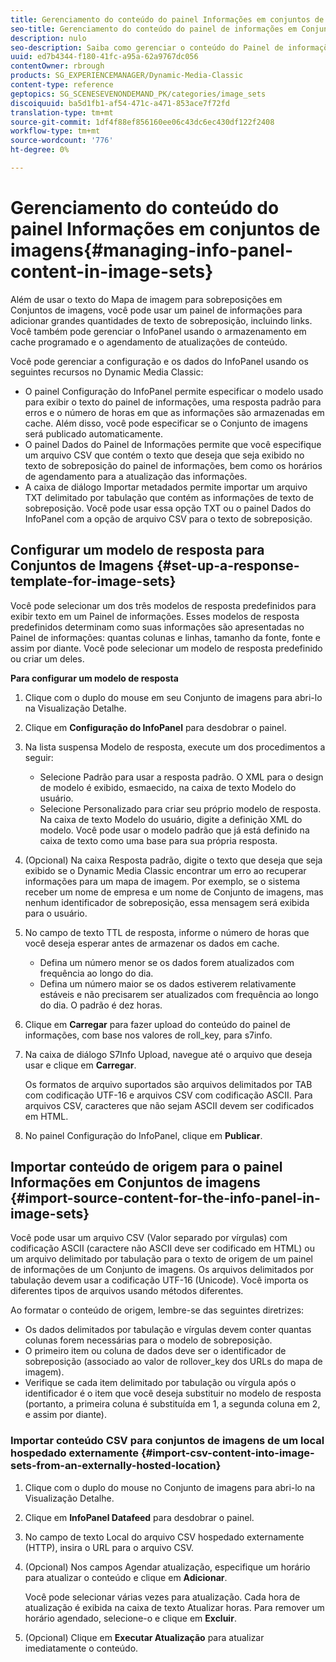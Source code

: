 ```yaml
---
title: Gerenciamento do conteúdo do painel Informações em conjuntos de imagens
seo-title: Gerenciamento do conteúdo do painel de informações em Conjuntos de imagens
description: nulo
seo-description: Saiba como gerenciar o conteúdo do Painel de informações em Conjuntos de imagens.
uuid: ed7b4344-f180-41fc-a95a-62a9767dc056
contentOwner: rbrough
products: SG_EXPERIENCEMANAGER/Dynamic-Media-Classic
content-type: reference
geptopics: SG_SCENESEVENONDEMAND_PK/categories/image_sets
discoiquuid: ba5d1fb1-af54-471c-a471-853ace7f72fd
translation-type: tm+mt
source-git-commit: 1df4f88ef856160ee06c43dc6ec430df122f2408
workflow-type: tm+mt
source-wordcount: '776'
ht-degree: 0%

---
```



# Gerenciamento do conteúdo do painel Informações em conjuntos de imagens{#managing-info-panel-content-in-image-sets}

Além de usar o texto do Mapa de imagem para sobreposições em Conjuntos de imagens, você pode usar um painel de informações para adicionar grandes quantidades de texto de sobreposição, incluindo links. Você também pode gerenciar o InfoPanel usando o armazenamento em cache programado e o agendamento de atualizações de conteúdo.

Você pode gerenciar a configuração e os dados do InfoPanel usando os seguintes recursos no Dynamic Media Classic:

* O painel Configuração do InfoPanel permite especificar o modelo usado para exibir o texto do painel de informações, uma resposta padrão para erros e o número de horas em que as informações são armazenadas em cache. Além disso, você pode especificar se o Conjunto de imagens será publicado automaticamente.
* O painel Dados do Painel de Informações permite que você especifique um arquivo CSV que contém o texto que deseja que seja exibido no texto de sobreposição do painel de informações, bem como os horários de agendamento para a atualização das informações.
* A caixa de diálogo Importar metadados permite importar um arquivo TXT delimitado por tabulação que contém as informações de texto de sobreposição. Você pode usar essa opção TXT ou o painel Dados do InfoPanel com a opção de arquivo CSV para o texto de sobreposição.

## Configurar um modelo de resposta para Conjuntos de Imagens {#set-up-a-response-template-for-image-sets}

Você pode selecionar um dos três modelos de resposta predefinidos para exibir texto em um Painel de informações. Esses modelos de resposta predefinidos determinam como suas informações são apresentadas no Painel de informações: quantas colunas e linhas, tamanho da fonte, fonte e assim por diante. Você pode selecionar um modelo de resposta predefinido ou criar um deles.

**Para configurar um modelo de resposta**

1. Clique com o duplo do mouse em seu Conjunto de imagens para abri-lo na Visualização Detalhe.
1. Clique em **Configuração do InfoPanel** para desdobrar o painel.
1. Na lista suspensa Modelo de resposta, execute um dos procedimentos a seguir:

   * Selecione Padrão para usar a resposta padrão. O XML para o design de modelo é exibido, esmaecido, na caixa de texto Modelo do usuário.
   * Selecione Personalizado para criar seu próprio modelo de resposta. Na caixa de texto Modelo do usuário, digite a definição XML do modelo. Você pode usar o modelo padrão que já está definido na caixa de texto como uma base para sua própria resposta.

1. (Opcional) Na caixa Resposta padrão, digite o texto que deseja que seja exibido se o Dynamic Media Classic encontrar um erro ao recuperar informações para um mapa de imagem. Por exemplo, se o sistema receber um nome de empresa e um nome de Conjunto de imagens, mas nenhum identificador de sobreposição, essa mensagem será exibida para o usuário.
1. No campo de texto TTL de resposta, informe o número de horas que você deseja esperar antes de armazenar os dados em cache.

   * Defina um número menor se os dados forem atualizados com frequência ao longo do dia.
   * Defina um número maior se os dados estiverem relativamente estáveis e não precisarem ser atualizados com frequência ao longo do dia. O padrão é dez horas.

1. Clique em **Carregar** para fazer upload do conteúdo do painel de informações, com base nos valores de roll_key, para s7info.
1. Na caixa de diálogo S7Info Upload, navegue até o arquivo que deseja usar e clique em **Carregar**.

   Os formatos de arquivo suportados são arquivos delimitados por TAB com codificação UTF-16 e arquivos CSV com codificação ASCII. Para arquivos CSV, caracteres que não sejam ASCII devem ser codificados em HTML.

1. No painel Configuração do InfoPanel, clique em **Publicar**.

## Importar conteúdo de origem para o painel Informações em Conjuntos de imagens {#import-source-content-for-the-info-panel-in-image-sets}

Você pode usar um arquivo CSV (Valor separado por vírgulas) com codificação ASCII (caractere não ASCII deve ser codificado em HTML) ou um arquivo delimitado por tabulação para o texto de origem de um painel de informações de um Conjunto de imagens. Os arquivos delimitados por tabulação devem usar a codificação UTF-16 (Unicode). Você importa os diferentes tipos de arquivos usando métodos diferentes.

Ao formatar o conteúdo de origem, lembre-se das seguintes diretrizes:

* Os dados delimitados por tabulação e vírgulas devem conter quantas colunas forem necessárias para o modelo de sobreposição.
* O primeiro item ou coluna de dados deve ser o identificador de sobreposição (associado ao valor de rollover_key dos URLs do mapa de imagem).
* Verifique se cada item delimitado por tabulação ou vírgula após o identificador é o item que você deseja substituir no modelo de resposta (portanto, a primeira coluna é substituída em $1$, a segunda coluna em $2$, e assim por diante).

### Importar conteúdo CSV para conjuntos de imagens de um local hospedado externamente {#import-csv-content-into-image-sets-from-an-externally-hosted-location}

1. Clique com o duplo do mouse no Conjunto de imagens para abri-lo na Visualização Detalhe.
1. Clique em **InfoPanel Datafeed** para desdobrar o painel.
1. No campo de texto Local do arquivo CSV hospedado externamente (HTTP), insira o URL para o arquivo CSV.
1. (Opcional) Nos campos Agendar atualização, especifique um horário para atualizar o conteúdo e clique em **Adicionar**.

   Você pode selecionar várias vezes para atualização. Cada hora de atualização é exibida na caixa de texto Atualizar horas. Para remover um horário agendado, selecione-o e clique em **Excluir**.

1. (Opcional) Clique em **Executar Atualização** para atualizar imediatamente o conteúdo.

